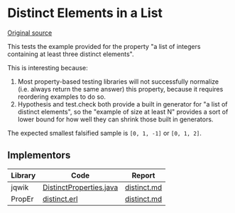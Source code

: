# Distinct Elements in a List

[Original source](https://github.com/mc-imperial/hypothesis-ecoop-2020-artifact/tree/master/smartcheck-benchmarks/evaluations/distinct)

This tests the example provided for the property "a list of integers containing at least three distinct elements".

This is interesting because:

1. Most property-based testing libraries will not successfully normalize (i.e. always return the same answer) this property, because it requires reordering examples to do so.
2. Hypothesis and test.check both provide a built in generator for "a list of distinct elements", so the "example of size at least N" provides a sort of lower bound for how well they can shrink those built in generators.

The expected smallest falsified sample is `[0, 1, -1]` or `[0, 1, 2]`.

## Implementors

|Library   |Code|Report|
|----------|----|------|
|jqwik     |[DistinctProperties.java](/pbt-libraries/jqwik/src/test/java/challenges/distinct/DistinctProperties.java)|[distinct.md](/pbt-libraries/jqwik/reports/distinct.md)|
|PropEr    |[distinct.erl](/pbt-libraries/proper/challenges/distinct.erl)|[distinct.md](/pbt-libraries/proper/challenges/distinct.md)


